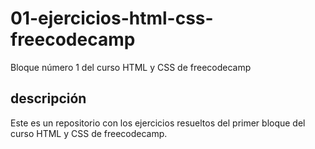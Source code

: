 # 01-ejercicios-html-css-freecodecamp
Bloque número 1 del curso HTML y CSS de freecodecamp

## descripción
Este es un repositorio con los ejercicios resueltos del primer bloque del curso HTML y CSS de freecodecamp.
